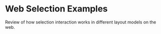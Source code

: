 Web Selection Examples
======================

Review of how selection interaction works in different layout models on the web.
